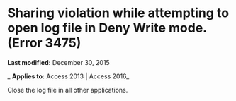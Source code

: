 
# Sharing violation while attempting to open log file <name> in Deny Write mode. (Error 3475)

 **Last modified:** December 30, 2015

 _ **Applies to:** Access 2013 | Access 2016_

Close the log file in all other applications.


